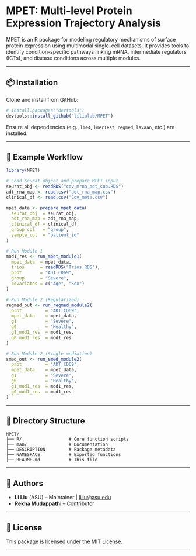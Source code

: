 # MPET: Multi-level Protein Expression Trajectory Analysis

MPET is an R package for modeling regulatory mechanisms of surface protein expression using multimodal single-cell datasets. It provides tools to identify condition-specific pathways linking mRNA, intermediate regulators (ICTs), and disease conditions across multiple modules.

---

## 📦 Installation

Clone and install from GitHub:

```r
# install.packages("devtools")
devtools::install_github("liliulab/MPET")
```

Ensure all dependencies (e.g., `lme4`, `lmerTest`, `regmed`, `lavaan`, etc.) are installed.

---

## 🧪 Example Workflow

```r
library(MPET)

# Load Seurat object and prepare MPET input
seurat_obj <- readRDS("cov_mrna_adt_sub.RDS")
adt_rna_map <- read.csv("adt_rna_map.csv")
clinical_df <- read.csv("Cov_meta.csv")

mpet_data <- prepare_mpet_data(
  seurat_obj  = seurat_obj,
  adt_rna_map = adt_rna_map,
  clinical_df = clinical_df,
  group_col   = "group",
  sample_col  = "patient_id"
)

# Run Module 1
mod1_res <- run_mpet_module1(
  mpet_data  = mpet_data,
  trios      = readRDS("Trios.RDS"),
  prot       = "ADT_CD69",
  group      = "Severe",
  covariates = c("Age", "Sex")
)

# Run Module 2 (Regularized)
regmed_out <- run_regmed_module2(
  prot         = "ADT_CD69",
  mpet_data    = mpet_data,
  g1           = "Severe",
  g0           = "Healthy",
  g1_mod1_res  = mod1_res,
  g0_mod1_res  = mod1_res
)

# Run Module 2 (Single mediation)
smed_out <- run_smed_module2(
  prot         = "ADT_CD69",
  mpet_data    = mpet_data,
  g1           = "Severe",
  g0           = "Healthy",
  g1_mod1_res  = mod1_res,
  g0_mod1_res  = mod1_res
)
```

---

## 📁 Directory Structure

```
MPET/
├── R/                  # Core function scripts
├── man/                # Documentation
├── DESCRIPTION         # Package metadata
├── NAMESPACE           # Exported functions
├── README.md           # This file
```

---

## 👤 Authors

- **Li Liu** (ASU) – Maintainer | [liliu@asu.edu](mailto:liliu@asu.edu)
- **Rekha Mudappathi** – Contributor

---

## 📄 License

This package is licensed under the MIT License.

---



